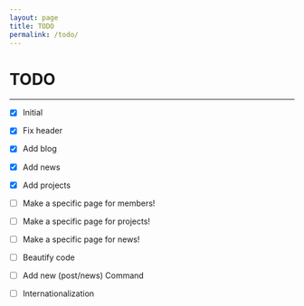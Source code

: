```yaml
---
layout: page
title: TODO
permalink: /todo/
---
```


# TODO
<hr>

- [x]   Initial
- [x]   Fix header
- [x]   Add blog
- [X]   Add news
- [X]   Add projects
- [ ]   Make a specific page for members!
- [ ]   Make a specific page for projects!
- [ ]   Make a specific page for news!
- [ ]   Beautify code
- [ ]   Add new (post/news) Command
- [ ]   Internationalization


